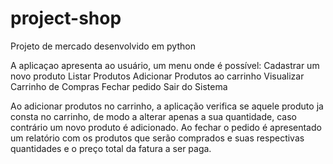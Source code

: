 # project-shop
Projeto de  mercado desenvolvido em python

A aplicaçao apresenta ao usuário, um menu onde é possível:
Cadastrar um novo produto
Listar Produtos
Adicionar Produtos ao carrinho
Visualizar Carrinho de Compras
Fechar pedido
Sair do Sistema

Ao adicionar produtos no carrinho, a aplicação verifica se aquele produto ja consta no carrinho, de modo a alterar apenas a sua quantidade, caso contrário um novo produto é adicionado.
Ao fechar o pedido é apresentado um relatório com os produtos que serão comprados e suas respectivas quantidades e o preço total da fatura a ser paga.
